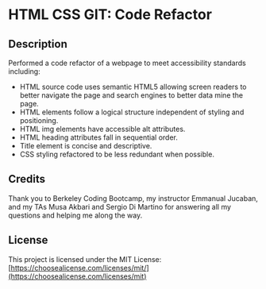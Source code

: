 # HTML CSS GIT: Code Refactor

## Description 

Performed a code refactor of a webpage to meet accessibility standards including:

* HTML source code uses semantic HTML5 allowing screen readers to better navigate the page and search engines to better data mine the page.
* HTML elements follow a logical structure independent of styling and positioning.
* HTML img elements have accessible alt attributes.
* HTML heading attributes fall in sequential order.
* Title element is concise and descriptive.
* CSS styling refactored to be less redundant when possible.

## Credits

Thank you to Berkeley Coding Bootcamp, my instructor Emmanual Jucaban, and my TAs Musa Akbari and Sergio Di Martino for answering all my questions and helping me along the way.

## License

This project is licensed under the MIT License: [https://choosealicense.com/licenses/mit/](https://choosealicense.com/licenses/mit)
